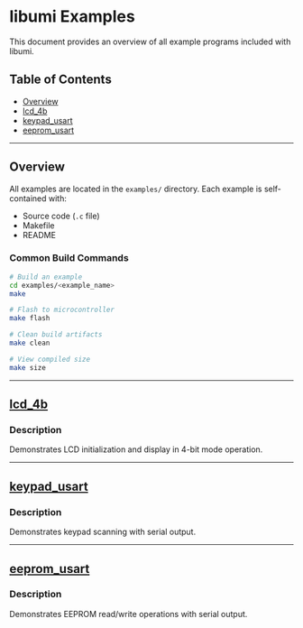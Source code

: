 # libumi Examples

This document provides an overview of all example programs included with libumi.

## Table of Contents

- [Overview](#overview)
- [lcd_4b](#lcd_4b)
- [keypad_usart](#keypad_usart)
- [eeprom_usart](#eeprom_usart)

---

## Overview

All examples are located in the `examples/` directory. Each example is self-contained with:

- Source code (`.c` file)
- Makefile
- README

### Common Build Commands

```bash
# Build an example
cd examples/<example_name>
make

# Flash to microcontroller
make flash

# Clean build artifacts
make clean

# View compiled size
make size
```

---

## [lcd_4b](/examples/lcd_4b/)

### Description

Demonstrates LCD initialization and display in 4-bit mode operation.

---

## [keypad_usart](/examples/keypad_usart/)

### Description

Demonstrates keypad scanning with serial output.

---

## [eeprom_usart](/examples/eeprom_usart/)

### Description

Demonstrates EEPROM read/write operations with serial output.
